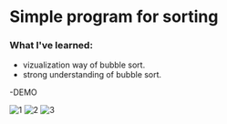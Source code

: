 # Simple program for sorting
### What I've learned:
- vizualization way of bubble sort.
- strong understanding of bubble sort.

-DEMO

![1](https://user-images.githubusercontent.com/75179050/152589132-94c20b80-1afd-4e4b-9c7d-ef6598d0340c.jpg)
![2](https://user-images.githubusercontent.com/75179050/152589140-658ee984-480c-40f9-b75a-03d54772ff3f.jpg)
![3](https://user-images.githubusercontent.com/75179050/152589146-08163825-24c6-487e-b3be-c2835091d1dd.jpg)
